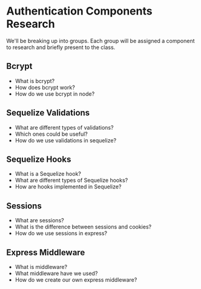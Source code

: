 # Authentication Components Research

We'll be breaking up into groups. Each group will be assigned a component to research and briefly present to the class.

## Bcrypt

* What is bcrypt?
* How does bcrypt work?
* How do we use bcrypt in node?

## Sequelize Validations

* What are different types of validations?
* Which ones could be useful?
* How do we use validations in sequelize?
  
## Sequelize Hooks

* What is a Sequelize hook?
* What are different types of Sequelize hooks? 
* How are hooks implemented in Sequelize?

## Sessions

* What are sessions?
* What is the difference between sessions and cookies?
* How do we use sessions in express?

## Express Middleware

* What is middleware?
* What middleware have we used?
* How do we create our own express middleware?
